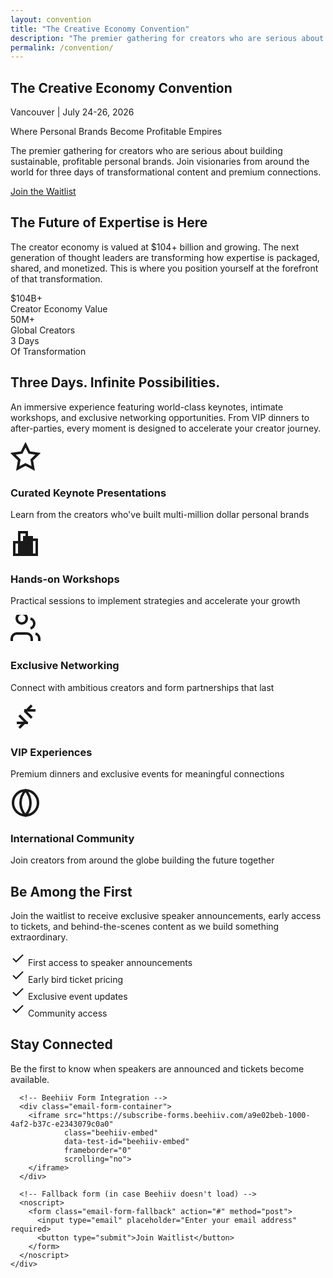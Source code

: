 ```yaml
---
layout: convention
title: "The Creative Economy Convention"
description: "The premier gathering for creators who are serious about building sustainable, profitable personal brands. Join visionaries from around the world for three days of transformational content and premium connections."
permalink: /convention/
---
```


<!-- Hero Section -->
<section class="hero" id="hero">
  <div class="hero-background">
    <div class="geometric-mountains"></div>
  </div>
  <div class="container">
    <div class="hero-content">
      <h1 class="hero-title">The Creative Economy Convention</h1>
      <p class="hero-subtitle">Vancouver | July 24-26, 2026</p>
      <p class="hero-tagline">Where Personal Brands Become Profitable Empires</p>
      <p class="hero-description">
        The premier gathering for creators who are serious about building sustainable, profitable personal brands. 
        Join visionaries from around the world for three days of transformational content and premium connections.
      </p>
      <a href="#email-capture" class="cta-button primary">Join the Waitlist</a>
    </div>
  </div>
</section>

<!-- Why This Matters Section -->
<section class="section why-matters" id="why-matters">
  <div class="container">
    <div class="section-content">
      <h2 class="section-title">The Future of Expertise is Here</h2>
      <p class="section-description">
        The creator economy is valued at $104+ billion and growing. The next generation of thought leaders 
        are transforming how expertise is packaged, shared, and monetized. This is where you position 
        yourself at the forefront of that transformation.
      </p>
      <div class="stats-grid">
        <div class="stat-card">
          <div class="stat-number">$104B+</div>
          <div class="stat-label">Creator Economy Value</div>
        </div>
        <div class="stat-card">
          <div class="stat-number">50M+</div>
          <div class="stat-label">Global Creators</div>
        </div>
        <div class="stat-card">
          <div class="stat-number">3 Days</div>
          <div class="stat-label">Of Transformation</div>
        </div>
      </div>
    </div>
  </div>
</section>

<!-- The Experience Section -->
<section class="section experience" id="experience">
  <div class="container">
    <div class="section-content">
      <h2 class="section-title">Three Days. Infinite Possibilities.</h2>
      <p class="section-description">
        An immersive experience featuring world-class keynotes, intimate workshops, and exclusive 
        networking opportunities. From VIP dinners to after-parties, every moment is designed to 
        accelerate your creator journey.
      </p>
      <div class="features-grid">
        <div class="feature-card">
          <div class="feature-icon">
            <svg width="48" height="48" viewBox="0 0 24 24" fill="none" stroke="currentColor" stroke-width="2">
              <path d="M12 2l3.09 6.26L22 9.27l-5 4.87 1.18 6.88L12 17.77l-6.18 3.25L7 14.14 2 9.27l6.91-1.01L12 2z"/>
            </svg>
          </div>
          <h3 class="feature-title">Curated Keynote Presentations</h3>
          <p class="feature-description">Learn from the creators who've built multi-million dollar personal brands</p>
        </div>
        <div class="feature-card">
          <div class="feature-icon">
            <svg width="48" height="48" viewBox="0 0 24 24" fill="none" stroke="currentColor" stroke-width="2">
              <path d="M9 11H3v10h6V11zm4-8H7v18h6V3zm4 4h-6v14h6V7zm4 2h-6v12h6V9z"/>
            </svg>
          </div>
          <h3 class="feature-title">Hands-on Workshops</h3>
          <p class="feature-description">Practical sessions to implement strategies and accelerate your growth</p>
        </div>
        <div class="feature-card">
          <div class="feature-icon">
            <svg width="48" height="48" viewBox="0 0 24 24" fill="none" stroke="currentColor" stroke-width="2">
              <path d="M17 21v-2a4 4 0 0 0-4-4H5a4 4 0 0 0-4 4v2M9 7a4 4 0 1 0 0-8 4 4 0 0 0 0 8zM23 21v-2a4 4 0 0 0-3-3.87M16 3.13a4 4 0 0 1 0 7.75"/>
            </svg>
          </div>
          <h3 class="feature-title">Exclusive Networking</h3>
          <p class="feature-description">Connect with ambitious creators and form partnerships that last</p>
        </div>
        <div class="feature-card">
          <div class="feature-icon">
            <svg width="48" height="48" viewBox="0 0 24 24" fill="none" stroke="currentColor" stroke-width="2">
              <path d="M20 7h-9M14 17H5M17 3l-5 5 5 5M7 21l5-5-5-5"/>
            </svg>
          </div>
          <h3 class="feature-title">VIP Experiences</h3>
          <p class="feature-description">Premium dinners and exclusive events for meaningful connections</p>
        </div>
        <div class="feature-card">
          <div class="feature-icon">
            <svg width="48" height="48" viewBox="0 0 24 24" fill="none" stroke="currentColor" stroke-width="2">
              <circle cx="12" cy="12" r="10"/>
              <path d="M12 2a15.3 15.3 0 0 1 4 10 15.3 15.3 0 0 1-4 10 15.3 15.3 0 0 1-4-10 15.3 15.3 0 0 1 4-10z"/>
            </svg>
          </div>
          <h3 class="feature-title">International Community</h3>
          <p class="feature-description">Join creators from around the globe building the future together</p>
        </div>
      </div>
    </div>
  </div>
</section>

<!-- Early Access Benefits Section -->
<section class="section early-access" id="early-access">
  <div class="container">
    <div class="section-content">
      <h2 class="section-title">Be Among the First</h2>
      <p class="section-description">
        Join the waitlist to receive exclusive speaker announcements, early access to tickets, 
        and behind-the-scenes content as we build something extraordinary.
      </p>
      <div class="benefits-list">
        <div class="benefit-item">
          <svg width="24" height="24" viewBox="0 0 24 24" fill="none" stroke="currentColor" stroke-width="2">
            <polyline points="20 6 9 17 4 12"/>
          </svg>
          <span>First access to speaker announcements</span>
        </div>
        <div class="benefit-item">
          <svg width="24" height="24" viewBox="0 0 24 24" fill="none" stroke="currentColor" stroke-width="2">
            <polyline points="20 6 9 17 4 12"/>
          </svg>
          <span>Early bird ticket pricing</span>
        </div>
        <div class="benefit-item">
          <svg width="24" height="24" viewBox="0 0 24 24" fill="none" stroke="currentColor" stroke-width="2">
            <polyline points="20 6 9 17 4 12"/>
          </svg>
          <span>Exclusive event updates</span>
        </div>
        <div class="benefit-item">
          <svg width="24" height="24" viewBox="0 0 24 24" fill="none" stroke="currentColor" stroke-width="2">
            <polyline points="20 6 9 17 4 12"/>
          </svg>
          <span>Community access</span>
        </div>
      </div>
    </div>
  </div>
</section>

<!-- Email Capture Section -->
<section class="section email-capture" id="email-capture">
  <div class="container">
    <div class="email-content">
      <h2 class="email-title">Stay Connected</h2>
      <p class="email-subtitle">Be the first to know when speakers are announced and tickets become available.</p>
      
      <!-- Beehiiv Form Integration -->
      <div class="email-form-container">
        <iframe src="https://subscribe-forms.beehiiv.com/a9e02beb-1000-4af2-b37c-e2343079c0a0" 
                class="beehiiv-embed" 
                data-test-id="beehiiv-embed" 
                frameborder="0" 
                scrolling="no">
        </iframe>
      </div>
      
      <!-- Fallback form (in case Beehiiv doesn't load) -->
      <noscript>
        <form class="email-form-fallback" action="#" method="post">
          <input type="email" placeholder="Enter your email address" required>
          <button type="submit">Join Waitlist</button>
        </form>
      </noscript>
    </div>
  </div>
</section>

 
